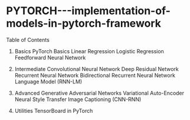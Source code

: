 # PYTORCH---implementation-of-models-in-pytorch-framework
 
 Table of Contents

1. Basics
PyTorch Basics
Linear Regression
Logistic Regression
Feedforward Neural Network



2. Intermediate
Convolutional Neural Network
Deep Residual Network
Recurrent Neural Network
Bidirectional Recurrent Neural Network
Language Model (RNN-LM)



3. Advanced
Generative Adversarial Networks
Variational Auto-Encoder
Neural Style Transfer
Image Captioning (CNN-RNN)


4. Utilities
TensorBoard in PyTorch
